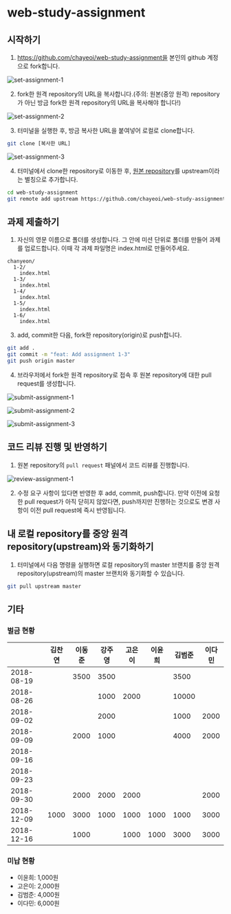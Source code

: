 # web-study-assignment

## 시작하기

1. https://github.com/chayeoi/web-study-assignment을 본인의 github 계정으로 fork합니다.

![set-assignment-1](./assets/set-assignment-1.png)

2. fork한 원격 repository의 URL을 복사합니다.(주의: 원본(중앙 원격) repository가 아닌 방금 fork한 원격 repository의 URL을 복사해야 합니다!)

![set-assignment-2](./assets/set-assignment-2.png)

3. 터미널을 실행한 후, 방금 복사한 URL을 붙여넣어 로컬로 clone합니다.

```bash
git clone [복사한 URL]
```

![set-assignment-3](./assets/set-assignment-3.png)

4. 터미널에서 clone한 repository로 이동한 후, [원본 repository](https://github.com/chayeoi/web-study-assignment)를 upstream이라는 별칭으로 추가합니다.

```bash
cd web-study-assignment
git remote add upstream https://github.com/chayeoi/web-study-assignment.git
```

## 과제 제출하기

1. 자신의 영문 이름으로 폴더를 생성합니다. 그 안에 미션 단위로 폴더를 만들어 과제를 업로드합니다. 이때 각 과제 파일명은 index.html로 만들어주세요.

```plain
chanyeon/
  1-2/
    index.html
  1-3/
    index.html
  1-4/
    index.html
  1-5/
    index.html
  1-6/
    index.html
```

3. add, commit한 다음, fork한 repository(origin)로 push합니다.

```bash
git add .
git commit -m "feat: Add assignment 1-3"
git push origin master
```

4. 브라우저에서 fork한 원격 repository로 접속 후 원본 repository에 대한 pull request를 생성합니다.

![submit-assignment-1](./assets/submit-assignment-1.png)

![submit-assignment-2](./assets/submit-assignment-2.png)

![submit-assignment-3](./assets/submit-assignment-3.png)

## 코드 리뷰 진행 및 반영하기

1. 원본 repository의 `pull request` 패널에서 코드 리뷰를 진행합니다.

![review-assignment-1](./assets/review-assignment-1.png)

2. 수정 요구 사항이 있다면 반영한 후 add, commit, push합니다. 만약 이전에 요청한 pull request가 아직 닫히지 않았다면, push까지만 진행하는 것으로도 변경 사항이 이전 pull request에 즉시 반영됩니다.

## 내 로컬 repository를 중앙 원격 repository(upstream)와 동기화하기

1. 터미널에서 다음 명령을 실행하면 로컬 repository의 master 브랜치를 중앙 원격 repository(upstream)의 master 브랜치와 동기화할 수 있습니다.

```bash
git pull upstream master
```

## 기타

### 벌금 현황

|            |  김찬연  |  이동준  |  강주영  |  고은이  |  이윤희  |  김범준  |  이다민  |
| ---------- |  ----  |  ----  |  ----  |  ----  |  ----  |  ----  |  ----  |
| 2018-08-19 |        |  3500  |  3500  |        |        |  3500  |        |
| 2018-08-26 |        |        |  1000  |  2000  |        | 10000  |        |
| 2018-09-02 |        |        |  2000  |        |        |  1000  |  2000  |
| 2018-09-09 |        |  2000  |  1000  |        |        |  4000  |  2000  |
| 2018-09-16 |        |        |        |        |        |        |        |
| 2018-09-23 |        |        |        |        |        |        |        |
| 2018-09-30 |        |  2000  |  2000  |  2000  |        |        |  2000  |
| 2018-12-09 |  1000  |  3000  |  1000  |  1000  |  1000  |  1000  |  3000  |
| 2018-12-16 |        |  1000  |        |  1000  |  1000  |  3000  |  3000  |

### 미납 현황

* 이윤희: 1,000원
* 고은이: 2,000원
* 김범준: 4,000원
* 이다민: 6,000원

